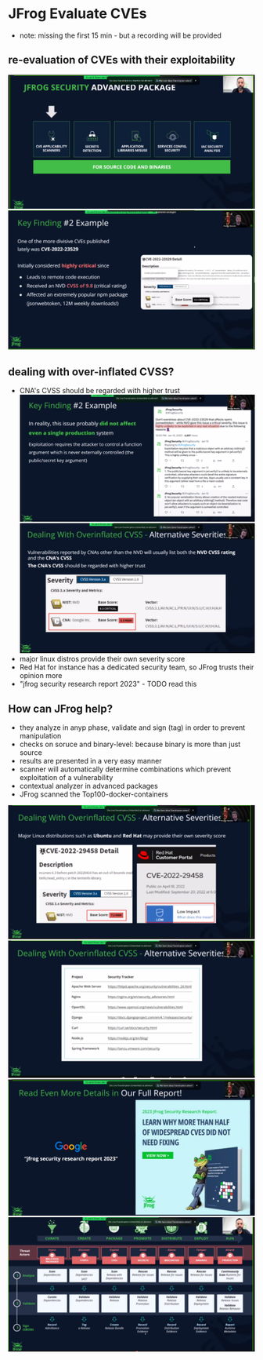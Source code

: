 # JFrog Evaluate CVEs

* note: missing the first 15 min - but a recording will be provided

## re-evaluation of CVEs with their exploitability
![](img00.png)
![](img01.png)

## dealing with over-inflated CVSS?
* CNA's CVSS should be regarded with higher trust
![](img02.png)
![](img03.png)
* major linux distros provide their own severity score
* Red Hat for instance has a dedicated security team, so JFrog trusts their opinion more
* "jfrog security research report 2023" - TODO read this

## How can JFrog help?
* they analyze in anyp phase, validate and sign (tag) in order to prevent manipulation
* checks on soruce and binary-level: because binary is more than just source
* results are presented in a very easy manner
* scanner will automatically determine combinations which prevent exploitation of a vulnerability
* contextual analyzer in advanced packages
* JFrog scanned the Top100-docker-containers

![](img04.png)
![](img05.png)
![](img06.png)
![](img07.png)
